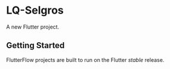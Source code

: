 # LQ-Selgros

A new Flutter project.

## Getting Started

FlutterFlow projects are built to run on the Flutter _stable_ release.
